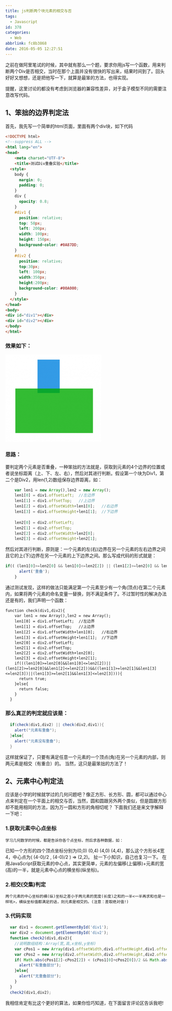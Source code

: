 ```yaml
---
title: js判断两个块元素的相交与否
tags:
  - Javascript
id: 378
categories:
  - Web
abbrlink: fc8b3868
date: 2016-05-05 12:27:51
---
```


之前在做阿里笔试的时候，其中就有那么一个题，要求你用js写一个函数，用来判断两个Div是否相交，当时在那个上面并没有很快的写出来，结果时间到了。回头好好又想想，还是把他写一下，就算是最笨的方法，也得实现。
<!--more-->
提醒，这里讨论的都没有考虑到浏览器的兼容性差异，对于盒子模型不同的需要注意改写代码。

## 1、笨拙的边界判定法

首先，我先写一个简单的html页面，里面有两个div块，如下代码
```html
<!DOCTYPE html>
<!--suppress ALL -->
<html lang="en">
<head>
    <meta charset="UTF-8">
    <title>测试Div重叠实验</title>
  <style>
    body {
      margin: 0;
      padding: 0;
    }
    div {
      opacity: 0.8;
    }
    #div1 {
      position: relative;
      top: 50px;
      left: 200px;
      width: 100px;
      height: 150px;
      background-color: #0A87DD;
    }
    #div2 {
      position: relative;
      top:30px;
      left: 100px;
      width:350px;
      height:200px;
      background-color: #00A000;
    }
  </style>
</head>
<body>
<div id="div1"></div>
<div id="div2"></div>
</body>
</html>
```

### 效果如下：

[![divtest](../uploads/2016/05/divtest-300x272.png)](http://www.dshui.wang/2016-05-05/js-check-div-overlap.html/divtest)
<!--more-->

### 思路：

要判定两个元素是否重叠，一种笨拙的方法就是，获取到元素的4个边界的位置或者说坐标距离（上、下、左、右），然后对其进行判断。假设第一个块为Div1，第二个是Div2，用len(1,2)数组保存边界距离，如：
```javascript
    var len1 = new Array(),len2 = new Array();
    len1[0] = div1.offsetLeft;  //左边界
    len1[1] = div1.offsetTop;   //上边界
    len1[2] = div1.offsetWidth+len1[0];   //右边界
    len1[3] = div1.offsetHeight+len1[1];  //下边界

    len2[0] = div2.offsetLeft;
    len2[1] = div2.offsetTop;
    len2[2] = div2.offsetWidth+len2[0];
    len2[3] = div2.offsetHeight+len2[1];
```

然后对其进行判断，原则是：一个元素的左(右)边界在另一个元素的左右边界之间且它的上(下)边界在另一个元素的上下边界之间。那么写成代码的形式就是：
```javascript
if(( (len1[0]>=len2[0] && len1[0]<=len2[2]) || (len1[2]>=len2[0] && len1[2]<=len2[2]) ) && ( (len1[1]>=len2[1] && len1[3]<=len2[3]) || (len1[3]>=len2[1] && len1[3]<=len2[3]) )){
      alert('重叠');
    }
```
通过测试发现，这样的做法只能满足第一个元素至少有一个角(顶点)在第二个元素内，如果将两个元素的命名变量一替换，则不满足条件了。不过暂时性的解决办法还是有的，我们声明一个函数：
```
function check(div1,div2){
    var len1 = new Array(),len2 = new Array();
    len1[0] = div1.offsetLeft;  //左边界
    len1[1] = div1.offsetTop;   //上边界
    len1[2] = div1.offsetWidth+len1[0];   //右边界
    len1[3] = div1.offsetHeight+len1[1];  //下边界
    len2[0] = div2.offsetLeft;
    len2[1] = div2.offsetTop;
    len2[2] = div2.offsetWidth+len2[0];
    len2[3] = div2.offsetHeight+len2[1];
    if(((len1[0]>=len2[0]&&len1[0]<=len2[2])||(len1[2]>=len2[0]&&len1[2]<=len2[2]))&&((len1[1]>=len2[1]&&len1[3]<=len2[3])||(len1[3]>=len2[1]&&len1[3]<=len2[3]))){
      return true;
    }else{
      return false;
    }
  }
```

### 那么真正的判定就应该是：

```java
  if(check(div1,div2) || check(div2,div1)){
    alert("元素有重叠");
  }else{
    alert("元素没有重叠");
  }
```

这样就保证了，只要有满足任意一个元素的一个顶点(角)在另一个元素的内部，则两元素是相交（有重合）的。
    当然，这只是最笨拙的方法了！

## 2、元素中心判定法

应该是小学的时候就学过的几何问题吧？像正方形、长方形、圆，都可以通过中心点来判定在一个平面上的相交与否，当然，圆和圆跟另外两个类似，但是圆跟方形却不能用相同的方法，因为万一圆和方形的角相切呢？
    下面我们还是来文字解释一下吧：

### 1.获取元素中心点坐标

    学习几何数学的时候，都是告诉你各个点坐标，然后求各种数据，如：
已知一个方形的四个顶点坐标分别为(0,0) (0,4) (4,0) (4,4)，那么这个方形长4宽4，中心点为( (4-0)/2 , (4-0)/2 ) => (2,2)。 扯一下小知识，自己也复习一下。
    在用JavaScript获取元素的中心点，其实更简单，元素的左偏移(上偏移)+元素的宽(高)的一半，就是元素中心点的横坐标(纵坐标)。

### 2.相交(交集)判定

    两个元素的中心坐标的横(纵)坐标之差小于两元素的宽度(长度)之和的一半<一半再求和也是一样吼>，横纵坐标值都满足的话，则元素是相交的。(注意：差取绝对值!)

### 3.代码实现

```javascript
  var div1 = document.getElementById('div1');
  var div2 = document.getElementById('div2');
  function check2(div1,div2){
    //说明数组结构：Array(宽,高,x坐标,y坐标)
    var cPos1 = new Array(div1.offsetWidth,div1.offsetHeight,div1.offsetLeft+div1.offsetWidth/2,div1.offsetTop+div1.offsetHeight/2);
    var cPos2 = new Array(div2.offsetWidth,div2.offsetHeight,div2.offsetLeft+div2.offsetWidth/2,div2.offsetTop+div2.offsetHeight/2);
    if( Math.abs(cPos1[2]-cPos2[2]) < (cPos1[0]+cPos2[0])/2 && Math.abs(cPos1[3]-cPos2[3]) < (cPos1[1]+cPos2[1])/2 ){
      alert("有重叠部分");
    }else{
      alert("无重叠部分");
    }
  }
  check2(div1,div2);
```

我相信肯定有比这个更好的算法，如果你恰巧知道，在下面留言评论区告诉我吧!